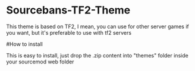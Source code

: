# Sourcebans-TF2-Theme

This theme is based on TF2, I mean, you can use for other server games if you want, but it's preferable to use with tf2 servers


#How to install

This is easy to install, just drop the .zip content into "themes" folder inside your sourcemod web folder
